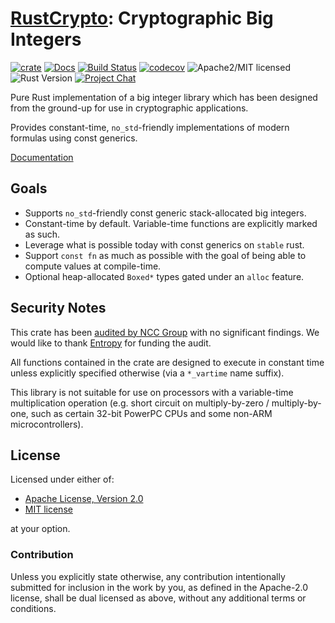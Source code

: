 # [RustCrypto]: Cryptographic Big Integers

[![crate][crate-image]][crate-link]
[![Docs][docs-image]][docs-link]
[![Build Status][build-image]][build-link]
[![codecov][coverage-image]][coverage-link]
![Apache2/MIT licensed][license-image]
![Rust Version][rustc-image]
[![Project Chat][chat-image]][chat-link]

Pure Rust implementation of a big integer library which has been designed from
the ground-up for use in cryptographic applications.

Provides constant-time, `no_std`-friendly implementations of modern formulas
using const generics.

[Documentation][docs-link]

## Goals

- Supports `no_std`-friendly const generic stack-allocated big integers.
- Constant-time by default. Variable-time functions are explicitly marked as such.
- Leverage what is possible today with const generics on `stable` rust.
- Support `const fn` as much as possible with the goal of being able to compute
  values at compile-time.
- Optional heap-allocated `Boxed*` types gated under an `alloc` feature.

## Security Notes

This crate has been [audited by NCC Group] with no significant
findings. We would like to thank [Entropy] for funding the audit.

All functions contained in the crate are designed to execute in constant
time unless explicitly specified otherwise (via a `*_vartime` name suffix).

This library is not suitable for use on processors with a variable-time
multiplication operation (e.g. short circuit on multiply-by-zero /
multiply-by-one, such as certain 32-bit PowerPC CPUs and some non-ARM
microcontrollers).

## License

Licensed under either of:

- [Apache License, Version 2.0](http://www.apache.org/licenses/LICENSE-2.0)
- [MIT license](http://opensource.org/licenses/MIT)

at your option.

### Contribution

Unless you explicitly state otherwise, any contribution intentionally submitted
for inclusion in the work by you, as defined in the Apache-2.0 license, shall be
dual licensed as above, without any additional terms or conditions.

[//]: # (badges)

[crate-image]: https://img.shields.io/crates/v/crypto-bigint?logo=rust
[crate-link]: https://crates.io/crates/crypto-bigint
[docs-image]: https://docs.rs/crypto-bigint/badge.svg
[docs-link]: https://docs.rs/crypto-bigint/
[build-image]: https://github.com/RustCrypto/crypto-bigint/actions/workflows/crypto-bigint.yml/badge.svg?branch=master
[build-link]: https://github.com/RustCrypto/crypto-bigint/actions/workflows/crypto-bigint.yml?query=branch:master
[coverage-image]: https://codecov.io/gh/RustCrypto/crypto-bigint/graph/badge.svg?token=B4J72KDXXJ
[coverage-link]: https://codecov.io/gh/RustCrypto/crypto-bigint
[license-image]: https://img.shields.io/badge/license-Apache2.0/MIT-blue.svg
[rustc-image]: https://img.shields.io/badge/rustc-1.85+-blue.svg
[chat-image]: https://img.shields.io/badge/zulip-join_chat-blue.svg
[chat-link]: https://rustcrypto.zulipchat.com/#narrow/stream/300602-crypto-bigint

[//]: # (links)

[RustCrypto]: https://github.com/rustcrypto
[audited by NCC Group]: https://www.nccgroup.com/us/research-blog/public-report-entropyrust-cryptography-review/
[Entropy]: https://entropy.xyz/
